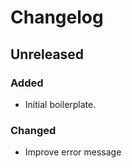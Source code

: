 # Changelog

## Unreleased

### Added

- Initial boilerplate.

### Changed

- Improve error message
